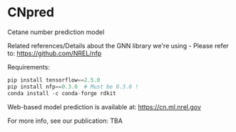# CNpred
Cetane number prediction model

Related references/Details about the GNN library we're using - Please refer to:
https://github.com/NREL/nfp

Requirements:
```python
pip install tensorflow==2.5.0
pip install nfp==0.3.0  # Must be 0.3.0 !
conda install -c conda-forge rdkit
```
Web-based model prediction is available at: https://cn.ml.nrel.gov

For more info, see our publication:
TBA

